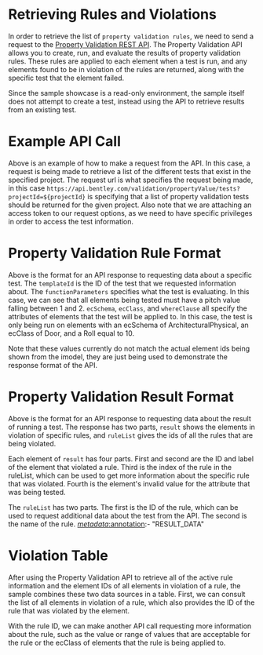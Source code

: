 # Retrieving Rules and Violations

In order to retrieve the list of `property validation rules`, we need to send a request to the [Property Validation REST API](https://developer.bentley.com/apis/validation/). The Property Validation API allows you to create, run, and evaluate the results of property validation rules. These rules are applied to each element when a test is run, and any elements found to be in violation of the rules are returned, along with the specific test that the element failed.

Since the sample showcase is a read-only environment, the sample itself does not attempt to create a test, instead using the API to retrieve results from an existing test.

[_metadata_:annotation]:- "PROPERTY_VALIDATION_API"

# Example API Call

Above is an example of how to make a request from the API. In this case, a request is being made to retrieve a list of the different tests that exist in the specified project. The request url is what specifies the request being made, in this case `https://api.bentley.com/validation/propertyValue/tests?projectId=${projectId}` is specifying that a list of property validation tests should be returned for the given project. Also note that we are attaching an access token to our request options, as we need to have specific privileges in order to access the test information.

[_metadata_:annotation]:- "API_EXAMPLE"

# Property Validation Rule Format

Above is the format for an API response to requesting data about a specific test. The `templateId` is the ID of the test that we requested information about. The `functionParameters` specifies what the test is evaluating. In this case, we can see that all elements being tested must have a pitch value falling between 1 and 2. `ecSchema`, `ecClass`, and `whereClause` all specify the attributes of elements that the test will be applied to. In this case, the test is only being run on elements with an ecSchema of ArchitecturalPhysical, an ecClass of Door, and a Roll equal to 10.  

Note that these values currently do not match the actual element ids being shown from the imodel, they are just being used to demonstrate the response format of the API.

[_metadata_:annotation]:- "RULE_DATA"

# Property Validation Result Format

Above is the format for an API response to requesting data about the result of running a test. The response has two parts, `result` shows the elements in violation of specific rules, and `ruleList` gives the ids of all the rules that are being violated.

Each element of `result` has four parts. First and second are the ID and label of the element that violated a rule. Third is the index of the rule in the ruleList, which can be used to get more information about the specific rule that was violated. Fourth is the element's invalid value for the attribute that was being tested.

The `ruleList` has two parts. The first is the ID of the rule, which can be used to request additional data about the test from the API. The second is the name of the rule.
[_metadata_:annotation]:- "RESULT_DATA"


# Violation Table

After using the Property Validation API to retrieve all of the active rule information and the element IDs of all elements in violation of a rule, the sample combines these two data sources in a table. First, we can consult the list of all elements in violation of a rule, which also provides the ID of the rule that was violated by the element. 

With the rule ID, we can make another API call requesting more information about the rule, such as the value or range of values that are acceptable for the rule or the ecClass of elements that the rule is being applied to.

[_metadata_:annotation]:- "VIOLATION_TABLE"
